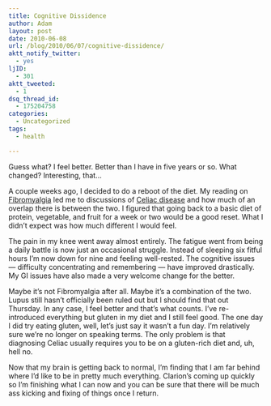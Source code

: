 ```yaml
---
title: Cognitive Dissidence
author: Adam
layout: post
date: 2010-06-08
url: /blog/2010/06/07/cognitive-dissidence/
aktt_notify_twitter:
  - yes
ljID:
  - 301
aktt_tweeted:
  - 1
dsq_thread_id:
  - 175204758
categories:
  - Uncategorized
tags:
  - health

---
```

Guess what? I feel better. Better than I have in five years or so. What changed? Interesting, that&#8230;

A couple weeks ago, I decided to do a reboot of the diet. My reading on [Fibromyalgia][1] led me to discussions of [Celiac disease][2] and how much of an overlap there is between the two. I figured that going back to a basic diet of protein, vegetable, and fruit for a week or two would be a good reset. What I didn’t expect was how much different I would feel.

The pain in my knee went away almost entirely. The fatigue went from being a daily battle is now just an occasional struggle. Instead of sleeping six fitful hours I’m now down for nine and feeling well-rested. The cognitive issues &#8212; difficulty concentrating and remembering &#8212; have improved drastically. My GI issues have also made a very welcome change for the better.

Maybe it’s not Fibromyalgia after all. Maybe it’s a combination of the two. Lupus still hasn’t officially been ruled out but I should find that out Thursday. In any case, I feel better and that’s what counts. I’ve re-introduced everything but gluten in my diet and I still feel good. The one day I did try eating gluten, well, let’s just say it wasn’t a fun day. I’m relatively sure we’re no longer on speaking terms. The only problem is that diagnosing Celiac usually requires you to be on a gluten-rich diet and, uh, hell no.

Now that my brain is getting back to normal, I’m finding that I am far behind where I’d like to be in pretty much everything. Clarion’s coming up quickly so I’m finishing what I can now and you can be sure that there will be much ass kicking and fixing of things once I return.

 [1]: http://en.wikipedia.org/wiki/Fibromyalgia
 [2]: https://health.google.com/health/ref/Celiac+disease+-+sprue